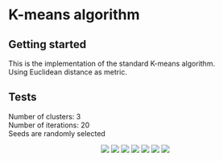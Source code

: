 # K-means algorithm
## Getting started
This is the implementation of the standard K-means algorithm.  
Using Euclidean distance as metric.
## Tests
Number of clusters: 3  
Number of iterations: 20  
Seeds are randomly selected  
<p align="center">
  <img src="https://github.com/130ndim/K-means/blob/master/images/dataset_1.png">
  <img src="https://github.com/130ndim/K-means/blob/master/images/dataset_2.png">  
  <img src="https://github.com/130ndim/K-means/blob/master/images/dataset_3.png">  
  <img src="https://github.com/130ndim/K-means/blob/master/images/dataset_4.png">  
  <img src="https://github.com/130ndim/K-means/blob/master/images/dataset_5.png">  
  <img src="https://github.com/130ndim/K-means/blob/master/images/dataset_6.png">  
  <img src="https://github.com/130ndim/K-means/blob/master/images/dataset_7.png">  
</p>
